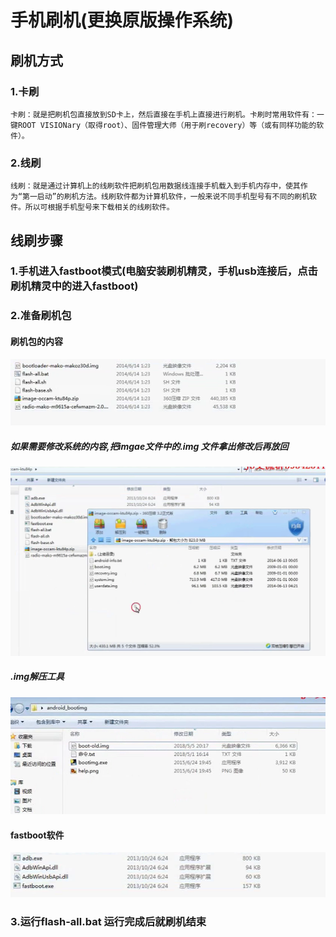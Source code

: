 # 手机刷机(更换原版操作系统)

## 刷机方式

### 1.卡刷

```
卡刷：就是把刷机包直接放到SD卡上，然后直接在手机上直接进行刷机。卡刷时常用软件有：一键ROOT VISIONary（取得root）、固件管理大师（用于刷recovery）等（或有同样功能的软件）。
```



### 2.线刷

```
线刷：就是通过计算机上的线刷软件把刷机包用数据线连接手机载入到手机内存中，使其作为“第一启动”的刷机方法。线刷软件都为计算机软件，一般来说不同手机型号有不同的刷机软件。所以可根据手机型号来下载相关的线刷软件。
```







## 线刷步骤

### 1.手机进入fastboot模式(电脑安装刷机精灵，手机usb连接后，点击刷机精灵中的进入fastboot)





### 2.准备刷机包

#### 刷机包的内容

![image-20210319144828834](https://raw.githubusercontent.com/yusenyi123/pictures2/master/imgs/20210319144829.png)

##### 如果需要修改系统的内容,把imgae文件中的.img 文件拿出修改后再放回

![image-20210319144956011](https://raw.githubusercontent.com/yusenyi123/pictures2/master/imgs/20210319144956.png)

##### .img解压工具

![image-20210319145110268](https://raw.githubusercontent.com/yusenyi123/pictures2/master/imgs/20210319145110.png)





#### fastboot软件

![image-20210319144836936](https://raw.githubusercontent.com/yusenyi123/pictures2/master/imgs/20210319144837.png)



### 3.运行flash-all.bat 运行完成后就刷机结束